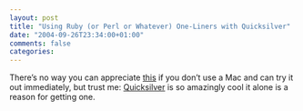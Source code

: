 ```yaml
---
layout: post
title: "Using Ruby (or Perl or Whatever) One-Liners with Quicksilver"
date: "2004-09-26T23:34:00+01:00"
comments: false
categories: 
---
```


<p>There&#8217;s no way you can appreciate <a href="http://www.rousette.org.uk/blog/archives/2004/09/24/using-ruby-one-liners-with-quicksilver/">this</a> if you don&#8217;t use a Mac and can try it out immediately, but trust me:  <a href="http://quicksilver.blacktree.com/">Quicksilver</a> is so amazingly cool it alone is a reason for getting one.</p>


